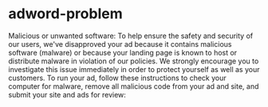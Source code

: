 # adword-problem
Malicious or unwanted software: To help ensure the safety and security of   our users, we've disapproved your ad because it contains malicious software   (malware) or because your landing page is known to host or distribute   malware in violation of our policies. We strongly encourage you to   investigate this issue immediately in order to protect yourself as well as   your customers. To run your ad, follow these instructions to check your   computer for malware, remove all malicious code from your ad and site, and   submit your site and ads for review:
